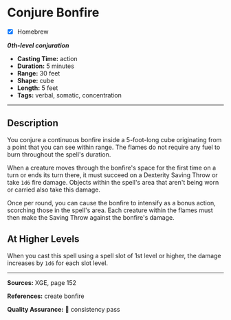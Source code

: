 # Conjure Bonfire
- [x] Homebrew

***0th-level conjuration***
- **Casting Time:** action
- **Duration:** 5 minutes
- **Range:** 30 feet
- **Shape:** cube
- **Length:** 5 feet
- **Tags:** verbal, somatic, concentration

---

## Description
You conjure a continuous bonfire inside a 5-foot-long cube originating from a point that you can see within range.
The flames do not require any fuel to burn throughout the spell's duration.

When a creature moves through the bonfire's space for the first time on a turn or ends its turn there, it must succeed on a Dexterity Saving Throw or take `1d6` fire damage.
Objects within the spell's area that aren't being worn or carried also take this damage.

Once per round, you can cause the bonfire to intensify as a bonus action, scorching those in the spell's area.
Each creature within the flames must then make the Saving Throw against the bonfire's damage.

## At Higher Levels
When you cast this spell using a spell slot of 1st level or higher, the damage increases by `1d6` for each slot level.

---

**Sources:** XGE, page 152

**References:** create bonfire

**Quality Assurance:** :star2: consistency pass
